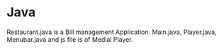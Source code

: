 # Java
Restaurant.java is a Bill management Application.
Main.java, Player.java, Menubar.java and js file is of Medial Player.
